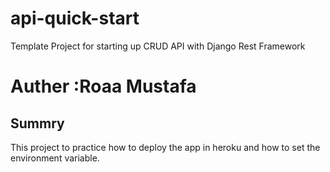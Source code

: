# api-quick-start

Template Project for starting up CRUD API with Django Rest Framework

# Auther :Roaa Mustafa

## Summry

This project to practice how to deploy the app in heroku and how to set the environment variable.
